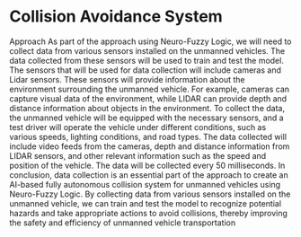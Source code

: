 # Collision Avoidance System
Approach
As part of the approach using Neuro-Fuzzy Logic, we will need to collect data from various sensors installed on the unmanned vehicles. The data collected from these sensors will be used to train and test the model.
The sensors that will be used for data collection will include cameras and Lidar sensors. These sensors will provide information about the environment surrounding the unmanned vehicle. For example, cameras can capture visual data of the environment, while LIDAR can provide depth and distance information about objects in the environment.
To collect the data, the unmanned vehicle will be equipped with the necessary sensors, and a test driver will operate the vehicle under different conditions, such as various speeds, lighting conditions, and road types. The data collected will include video feeds from the cameras, depth and distance information from LIDAR sensors, and other relevant information such as the speed and position of the vehicle. The data will be collected every 50 milliseconds.
In conclusion, data collection is an essential part of the approach to create an AI-based fully autonomous collision system for unmanned vehicles using Neuro-Fuzzy Logic. By collecting data from various sensors installed on the unmanned vehicle, we can train and test the model to recognize potential hazards and take appropriate actions to avoid collisions, thereby improving the safety and efficiency of unmanned vehicle transportation
